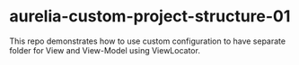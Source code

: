 # aurelia-custom-project-structure-01
This repo demonstrates how to use custom configuration to have separate folder for View and View-Model using ViewLocator.
